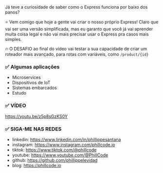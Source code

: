 Já teve a curiosidade de saber como o Express funciona por baixo dos panos?

⭐ Vem comigo que hoje a gente vai criar o nosso próprio Express! Claro que vai ser uma versão simplificada, mas eu garanto que você já vai aprender muita coisa legal e não vai mais precisar usar o Express pra casos mais simples.

🔥 O DESAFIO ao final do vídeo vai testar a sua capacidade de criar um roteador mais avançado, para rotas com variáveis, como `/product/{id}`

### ✅ Algumas aplicações

* Microservices
* Dispositivos de IoT
* Sistemas embarcados
* Estudo

### ✅ VÍDEO

https://youtu.be/z5p8sGzKS0Y

### ✅ SIGA-ME NAS REDES

* linkedin: https://www.linkedin.com/in/phillippesantana
* instagram: https://www.instagram.com/phillcode.io
* tiktok: https://www.tiktok.com/@phillcode
* youtube: https://www.youtube.com/@PhillCode
* github: https://github.com/phillippelevidad
* blog: https://phillcode.io
